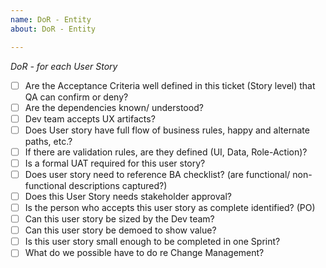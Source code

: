 ```yaml
---	
name: DoR - Entity
about: DoR - Entity

---	
```

*DoR - for each User Story*
  
- [ ] Are the Acceptance Criteria well defined in this ticket (Story level) that QA can confirm or deny?
- [ ] Are the dependencies known/ understood?
- [ ] Dev team accepts UX artifacts?
- [ ] Does User story have full flow of business rules, happy and alternate paths, etc.?
- [ ] If there are validation rules, are they defined (UI, Data, Role-Action)?
- [ ] Is a formal UAT required for this user story?
- [ ] Does user story need to reference BA checklist? (are functional/ non-functional descriptions captured?)
- [ ] Does this User Story needs stakeholder approval?
- [ ] Is the person who accepts this user story as complete identified? (PO)
- [ ] Can this user story be sized by the Dev team?
- [ ] Can this user story be demoed to show value?
- [ ] Is this user story small enough to be completed in one Sprint?
- [ ] What do we possible have to do re Change Management? 
